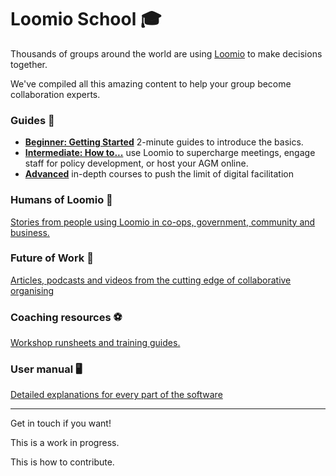 # Loomio School 🎓

Thousands of groups around the world are using [Loomio](http://loomio.org) to make decisions together.

We've compiled all this amazing content to help your group become collaboration experts.


### Guides 📗

* **[Beginner: Getting Started](beginner/index.md)** 2-minute guides to introduce the basics.
* **[Intermediate: How to...](intermediate/index.md)** use Loomio to supercharge meetings, engage staff for policy development, or host your AGM online.
* **[Advanced](advanced/index.md)** in-depth courses to push the limit of digital facilitation

### Humans of Loomio 🐒
[Stories from people using Loomio in co-ops, government, community and business.](humans_of_loomio.html)

### Future of Work 🚀
[Articles, podcasts and videos from the cutting edge of collaborative organising](future_of_work.html)

### Coaching resources ⚽️
[Workshop runsheets and training guides.](coaching_resources.html)

### User manual 🖥
[Detailed explanations for every part of the software](https://help.loomio.org/)


---

Get in touch if you want!

This is a work in progress.

This is how to contribute.